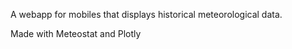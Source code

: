 A webapp for mobiles that displays historical meteorological data. 

Made with Meteostat and Plotly
